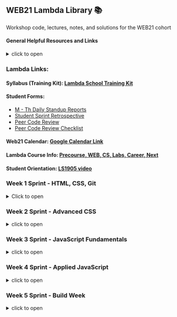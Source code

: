 ## WEB21 Lambda Library 📚

Workshop code, lectures, notes, and solutions for the WEB21 cohort

#### General Helpful Resources and Links

<details><summary>click to open</summary>

Technical
- [CodePen](https://codepen.io/)
- [repl.it](https://repl.it)
- [JS Fiddle](https://jsfiddle.net/)
- [JSBin](http://jsbin.com/)
- [OneTab-Tab Manager - Chrome Extension](https://chrome.google.com/webstore/detail/onetab/chphlpgkkbolifaimnlloiipkdnihall?hl=en)
- [How To Install VSCode Extensions](https://www.youtube.com/watch?v=PmdbndOoKq4)
- [Emmet autofill in VSCode](https://code.visualstudio.com/docs/editor/emmet)
- [ESLint | Code spell-checker](http://www.jslint.com/help.html)
- [Prettier | Code Formatter](https://prettier.io/)
- [VSCode shortcuts](https://code.visualstudio.com/shortcuts/keyboard-shortcuts-windows.pdf)
- [Rubber Duck Debugging](https://rubberduckdebugging.com/)
- [DevDocs](https://devdocs.io/)
- [GitHub BitBucket HTML Preview](https://htmlpreview.github.io/)

Personal Development
- [The Pomodoro Technique®](https://francescocirillo.com/pages/pomodoro-technique)
- [How to be great at asking coding questions](https://medium.com/@gordon_zhu/how-to-be-great-at-asking-questions-e37be04d0603)
- [How to ask good questions as a developer](https://dev.to/frontendmentor/how-to-ask-good-questions-as-a-developer-51j5)
- [Good Engineering practices while working solo](https://blog.bitsrc.io/good-engineering-practices-while-working-solo-ad872e727af4)
- [Procrastination fears](https://zenhabits.net/procrastination-fears/)
- [Suicide Prevention Online Chat](http://chat.suicidepreventionlifeline.org/GetHelp/LifelineChat.aspx)
- [Post bootcamp job search story](https://www.freecodecamp.org/news/5-key-learnings-from-the-post-bootcamp-job-search-9a07468d2331/)
- [podcast | tricky conversation tone](https://www.askamanager.org/2018/04/what-your-tone-should-sound-like-in-tricky-work-conversations.html)
- [podcast | tone as a boss](https://www.askamanager.org/2018/07/what-should-your-tone-sound-like-when-youre-the-boss.html)

Job Search and Interviewing
- [CtCI-6th-Edition-JavaScript: Cracking the Coding Interview 6th Ed.](https://github.com/careercup/CtCI-6th-Edition-JavaScript)
- [remote.co | Remote Jobs](https://remote.co/remote-jobs/)
- [angelList | Tech & Startup Jobs](https://angel.co/jobs)
- [FlexJobs | Remote and Flexible Jobs](https://www.flexjobs.com/)

</details>


### Lambda Links:

#### Syllabus (Training Kit): [Lambda School Training Kit](https://learn.lambdaschool.com/)

#### Student Forms:
- [M - Th Daily Standup Reports](https://airtable.com/shr8ZYuNjevMLRsxI)
- [Student Sprint Retrospective](https://airtable.com/shruSVU97eR6CHE5A)
- [Peer Code Review](https://airtable.com/shrVBzrhkcT6GqExr)
- [Peer Code Review Checklist](https://github.com/LambdaSchool/Peer-Code-Review-Checklist)

#### Web21 Calendar: [Google Calendar Link](https://calendar.google.com/calendar/r?cid=bGFtYmRhc2Nob29sLmNvbV9zOWthNm9wMnU2cG43ZzkwNHNoNjJucTVza0Bncm91cC5jYWxlbmRhci5nb29nbGUuY29t)

#### Lambda Course Info: [Precourse, WEB, CS, Labs, Career, Next](https://learn.lambdaschool.com/course/cs-fsw)

#### Student Orientation: [LS1905 video](https://youtu.be/i2FlKBBZtS0)





### Week 1 Sprint - HTML, CSS, Git

<details><summary>Click to open</summary>

#### Day 1 (Tue May 28): User Interface 1 & 2

##### Training Kit Weekly Sprint Overview: [Intro to UI & Git](https://learn.lambdaschool.com/fsw/sprint/recfwzvi7qhma7xbg)
##### Training Kit Pre-Work: [User Interface 1](https://learn.lambdaschool.com/fsw/module/recl0IyzS2Vl89lZa/)
##### Training Kit Pre-Work: [User Interface 2](https://learn.lambdaschool.com/fsw/module/recGvXyWT6AvGtMHR/)

Topic | Lecture | Code
------|---------|-------------
UI 1 & 2 | [🎥][UI 1&2L] | -

Utilities
* [Codepen](https://codepen.io/)
* [Repl.it](http://repl.it/)
* [PerfectPixel - Chrome Extension][PerfectPixel]
- [Git/Github Flow cheatsheet - Google Docs](https://docs.google.com/document/d/13qS0FImmfZ7rIAGHnu1_7R1Z8GiCrATAXTbgfw4x8XA/edit)

Helpful Resources & Links
* HTML:
  * [📖 HTML Basics](https://developer.mozilla.org/en-US/docs/Learn/Getting_started_with_the_web/HTML_basics)
  * [📓 SEMrush.com - How to Use Semantic HTML5](https://www.semrush.com/blog/semantic-html5-guide/)
  * [📓 Semantic HTML Tutorial | HTML & CSS Is Hard](https://internetingishard.com/html-and-css/semantic-html/)
  * [🎨 A Single Div](https://a.singlediv.com/)
  * [📘 The W3C Markup Validation Service](https://validator.w3.org/)

* CSS:
  * [📖 CSS Basics](https://developer.mozilla.org/en-US/docs/Learn/Getting_started_with_the_web/CSS_basics)
  * [🍽 CSS Diner - Where we feast on CSS Selectors!](https://flukeout.github.io/)
  * [🐠 SpeciFISHity (CSS Specificity)](http://www.standardista.com/css3/css-specificity/)
  * [CSS Tools: Reset CSS](https://meyerweb.com/eric/tools/css/reset/)
  * [📌 Color Picker online | hex Color Picker | html Color Picker](https://imagecolorpicker.com/)
  * [📌 OSX Color Picker](https://support.apple.com/guide/digital-color-meter/welcome/mac)
  * [📘 The W3C CSS Validation Service](https://jigsaw.w3.org/css-validator/)
  * [📝 WhatFont - Chrome Extension](https://chrome.google.com/webstore/detail/whatfont/jabopobgcpjmedljpbcaablpmlmfcogm?hl=en)

[UI 1&2L]: https://youtu.be/qWe8gXvC8KU
[PerfectPixel]: https://chrome.google.com/webstore/detail/perfectpixel-by-welldonec/dkaagdgjmgdmbnecmcefdhjekcoceebi?hl=en


#### Day 2 (Wed May 29): User Interface 3

##### Training Kit Pre-Work: [User Interface 3](https://learn.lambdaschool.com/fsw/module/recaVbBZhh8BTyMdM/)

Topic | Lecture | Code
------|---------| -----
UI 3 | [🎥][UI3L] | [⚙️][UI3C]

Helpful Resources & Links
* CSS flexbox:
  * [📖 Guide to Flexbox](https://css-tricks.com/snippets/css/a-guide-to-flexbox/)
  * [🐸 Flexbox Froggy](https://flexboxfroggy.com/)
  * [☢️ Flexbox Zombies](https://flexboxzombies.com/p/flexbox-zombies)
  * [🛡️ Flexbox Defense](http://www.flexboxdefense.com/)
  * [🦆 Quackit-Flexbox Examples](https://www.quackit.com/css/flexbox/examples/flexbox_website_layout_examples.cfm)
  * [👱🏻 Flexbox - Wes Bos free 20 video series](https://flexbox.io/)
  * [💪 FLEX: A simple visual cheatsheet for flexbox](http://flexbox.malven.co/)

* CSS Grid:
  * [🥕 Grid Garden](https://cssgridgarden.com/)
  * [🌸 CSS Zen Garden](http://csszengarden.com/)
  * [🐞 Grid Critters](http://www.gridcritters.com/)
  * [CSS Grid Layout Crash Course](https://www.youtube.com/watch?v=jV8B24rSN5o)
  * [👱🏻 CSS Grid - Wes Bos free video series](https://cssgrid.io/)
  * [CSS Grid mockup](https://cssgrid-generator.netlify.com/)

[UI3L]: https://youtu.be/sKpqyf1p5DY
[UI3C]:https://codepen.io/justsml/pen/LoJoVq?editors=0100


#### Day 3 (Thu May 30): Git for Web Development

##### Training Kit Pre-Work: [Git for Web Dev](https://learn.lambdaschool.com/fsw/module/recudrqsgpwcepcms)

Topic | Lecture | Code
------|---------|-----------
Git for WD | [🎥][GitL] | -

Utilities
* [🐙 Octotree - Chrome Extension][octotree]

Helpful Resource Links
* Git/GitHub:
  * [Git - Download](https://git-scm.com/download/)
  * [Learn Git Branching](https://learngitbranching.js.org/)
  * [🐙 Github/Git Cheatsheet](https://github.github.com/training-kit/downloads/github-git-cheat-sheet.pdf)
  * [Git Cheat Sheet](https://www.git-tower.com/blog/git-cheat-sheet)
  * [A list of GUIs](https://git-scm.com/downloads/guis)
  * [🌳 Sourcetree | Free Git GUI for Mac and Windows](https://www.sourcetreeapp.com/)
  * [Atlassian | Git tutorials, workflows and commands](https://www.atlassian.com/git)
  * [🐙 GitHub | Caching your GitHub password in Git](https://help.github.com/en/articles/caching-your-github-password-in-git)
  * [🐙 GitHub | Connecting to GitHub with SSH](https://help.github.com/en/articles/connecting-to-github-with-ssh)
  * [YouTube | How To Setup SSH for GitHub](https://www.youtube.com/watch?v=3aKda-oXWc8)
  * [💩 Oh, shit, git!](https://ohshitgit.com/)
  * [Learn git concepts, not commands](https://dev.to/unseenwizzard/learn-git-concepts-not-commands-4gjc)
* Terminal/Command Line:
  * [🎓 Command Line 101](https://www.git-tower.com/learn/git/ebook/en/command-line/appendix/command-line-101)
  * [Command Line Cheat Sheet](https://www.git-tower.com/blog/command-line-cheat-sheet/)
  * [Oh-My-ZSH cheatsheet](https://github.com/robbyrussell/oh-my-zsh/wiki/Cheatsheet)
  * [Emmet Cheat Sheet](https://docs.emmet.io/cheat-sheet/)

[GitL]: https://youtu.be/qWe8gXvC8KU
[octotree]: https://chrome.google.com/webstore/detail/octotree/bkhaagjahfmjljalopjnoealnfndnagc?hl=en-US


#### Day 4 (Fri May 31): Sprint Challenge - CSS, Flexbox

##### Career Development: [LS1905 2nd Orientation](https://youtu.be/upvCDyefikE)

</details>




### Week 2 Sprint - Advanced CSS

<details><summary>click to open</summary>

##### Training Kit Weekly Sprint Overview: [Advanced CSS](https://learn.lambdaschool.com/fsw/sprint/recixiqgpgmdj81ms)
##### Training Kit Career Development: [Intro to Careers and the Tech Landscape](https://learn.lambdaschool.com/cd/sprint/recFsbIJCXzTlWydm)
##### Career Development Lecture: [Intro to Careers and the Tech Field](https://youtu.be/jX5f-yygH9k)
##### Training Kit Pre-Work: [Responsive Design 1](https://learn.lambdaschool.com/fsw/module/recudrqsgpwcepcms)

#### Day 5 (Mon Jun 3): Responsive Design 1

Topic | Lecture | Code | Slido | Solution
------|---------|------|-------|--------
RD 1 | [🎥][RD1L] | [⚙️][RD1C] | [📊][RD1S]| [🔐][RD1sol]

Helpful Resource Links
* [Xcode phone simulator](https://itunes.apple.com/us/app/xcode/id497799835?mt=12)
* [Blisk - Windows phone simulator](https://blisk.io/)
* [Window Resizer - Chrome Extension](https://chrome.google.com/webstore/detail/window-resizer/kkelicaakdanhinjdeammmilcgefonfh?hl=en)
* [Window Resizer – 🦊 Firefox Extension](https://addons.mozilla.org/en-US/firefox/addon/window-resizer-webextension/?src=search)
* [PerfectPixel – 🦊 Firefox Extension](https://addons.mozilla.org/en-US/firefox/addon/perfectpixel/?src=search)
* [Media Genesis | Popular Screen Resolutions](https://mediag.com/blog/popular-screen-resolutions-designing-for-all/)
* [Responsive Web Design - Learn to Code Advanced HTML & CSS](https://learn.shayhowe.com/advanced-html-css/responsive-web-design/)
* [Design Principles](https://webfieldmanual.com/design.html)

[RD1L]:https://youtu.be/K0JLBvHS4QU
[RD1C]:https://codepen.io/lambdaschool/pen/MdLdZb?editors=1100
[RD1S]:https://app.sli.do/event/xh7ivch8
[RD1sol]:https://codepen.io/lambdaschool/pen/84e04cc06a5d40b5398e8b6bcf0ce168



#### Day 6 (Tue Jun 4): Responsive Design 2

##### Training Kit Pre-work: [Responsive Design 2](https://learn.lambdaschool.com/fsw/module/rece3iqptdxavi0dw)

Topic | Lecture | Code | Slido
------|---------|------|-------
RD 1 | [🎥][RD2L] | [⚙️][RD2C] | [📊][RD2S]

Helpful Resource Links
* [📐 Font sizing with rem - Snook.ca](https://snook.ca/archives/html_and_css/font-size-with-rem)
* [📐 Guide: EM vs REM vs PX. Which should you use?](https://engageinteractive.co.uk/blog/em-vs-rem-vs-px)
* [📐 CSS Font Sizing: Pixels vs Em vs Rem vs Percent vs Viewport Units][CSS Font Sizing]
* [📱 Rethinking the Mobile Web by Yiibu](https://www.slideshare.net/bryanrieger/rethinking-the-mobile-web-by-yiibu/)
* [HTML5 UP! Responsive HTML5 and CSS3 Site Templates](https://html5up.net/)
* [Responsive CSS Flexbox Designs](https://webdevtrick.com/responsive-css-flexbox/)
* [🖼 Unsplash | Free Stock Images](https://unsplash.com/)
* [🖼 Pexels | Free stock photos](https://www.pexels.com/)
* [🖼 Barnimages | Free Stock Photos](https://barnimages.com/)
* [🎨 Paletton | Color Scheme Designer](http://paletton.com/)
* [FontAwesome | Icon gallery](https://fontawesome.com/icons?d=gallery)
* [🐙 GitHub Pages | Host a site directly from your repo](https://pages.github.com/)
* [GSAP, the standard for JavaScript HTML5 animation | GreenSock](https://greensock.com/)
* [Netlify: All-in-one platform for automating modern web projects.](https://netlify.com/)

[RD2L]:https://youtu.be/lICEmlVEFxk
[RD2C]:https://codepen.io/justsml/pen/joJjXm?editors=1100
[RD2S]:https://app.sli.do/event/rabelpjr
[CSS Font Sizing]:https://medium.com/@madhum86/css-font-sizing-pixels-vs-em-vs-rem-vs-percent-vs-viewport-units-b1485716afe7

#### Day 7 (Wed Jun 5): Preprocessing 1

##### Training Kit Pre-Work: [Preprocessing 1](https://learn.lambdaschool.com/fsw/module/reculyBhIYkuoBRqh/)

Topic | Lecture | Code
------|---------|------
PP1 | [🎥][PP1L] | [⚙️][PP1C]

Helpful Resource Links
* [Getting Started with LESS.js](http://lesscss.org/)
* [🔍 Color Identifier](http://chir.ag/projects/name-that-color)
* [ColorPick | Chrome Ext](https://chrome.google.com/webstore/detail/colorpick-eyedropper/ohcpnigalekghcmgcdcenkpelffpdolg?hl=en)
* [🖍 ColorSpace | CSS Gradient Color Generator](https://mycolor.space/gradient?ori=to+right+top&hex=%23099FD4&hex2=%23D012EB&sub=1)
* [😎 Coolers | color scheme generator](https://coolors.co/)
* [🤖 AI color palette generator](http://colormind.io/)
* [🎨 Adobe | Color Wheel](https://color.adobe.com/create/color-wheel/)
* [10 LESS CSS Examples you should steal](https://mayvendev.com/blog/10-less-css-examples-you-should-steal-for-your-projects)

[PP1L]:https://youtu.be/VNvtgU0YJfU
[PP1C]:https://codepen.io/justsml/pen/qGGBdP


#### Day 8 (Thur Jun 6): Preprocessing 2

##### Training Kit Pre-Work: [Preprocessing 2] (https://learn.lambdaschool.com/fsw/module/rec1hRu3bO6L0uxn2/)

Topic | Lecture | slido | Code
------|---------|-------|-----
PP2 | [🎥][PP2C] | [📊][PP2S] | [⚙️][PP2C]

Helpful Resource Links
* [CSS Tricks | Useful CSS3 LESS Mixins](https://css-tricks.com/snippets/css/useful-css3-less-mixins/)
* [📚 LESS Function Library](http://lesscss.org/functions/)
* [MDN | CSS Overflow](https://developer.mozilla.org/en-US/docs/Web/CSS/overflow)
* [less-watch-compiler source code](https://github.com/jonycheung/deadsimple-less-watch-compiler)

[PP2L]:https://youtu.be/edR6WhgRZ90
[pp2S]:https://app.sli.do/event/37bipwye
[PP2C]:https://codepen.io/justsml/pen/YbozVa


#### Day 9 (Fri Jun 7): Sprint Challenge - Media Queries, pre-processors

</details>






### Week 3 Sprint - JavaScript Fundamentals

<details><summary>click to open</summary>

#### Day 10 (Mon Jun 10): JavaScript 1

##### Training Kit Weekly Sprint Overview: [JavaScript Fundamentals](https://learn.lambdaschool.com/fsw/sprint/recclZwJxMU8kUngT)

##### Career Development: [Team Dynamics and Feedback](https://youtu.be/qJ1OYfsBri4)

##### Training Kit Pre-Work: [JavaScript 1](https://learn.lambdaschool.com/fsw/module/recCT3KJYTIRYwQMh/)

Topic | Lecture | Slido | Guided Project
------|---------|-------|--------------
JS 1 | [🎥][JS1L] | [📊][JS1S] [⚙️][JS1C]

Solutions | Code
----------|------
Objects   | [🔐](https://codepen.io/lambdaschool/pen/cf6f87c54714773bb313da58f696197f?editors=0010)
Arrays    | [🔐](https://codepen.io/lambdaschool/pen/62df2a0d481e9a045ae5c012ff44efab?editors=0010)
ES6 Function | [🔐](https://codepen.io/lambdaschool/pen/ddfe8ceb27e5ec57eecebef59d239dcf?editors=0010)

Helpful Resource Links
* [var, let or const?](https://hackernoon.com/js-var-let-or-const-67e51dbb716f)
* [Code Runner for VSCode](https://marketplace.visualstudio.com/items?itemName=formulahendry.code-runner)
* [🍐 Article on Pair Programming](https://hackernoon.com/a-pair-is-better-than-one-e9d4514add9f)
* [JS Built-in Functions](https://www.tutorialspoint.com/javascript/javascript_builtin_functions.htm)
* [➡️ When not to use arrow funcs](https://wesbos.com/arrow-function-no-no/)

[JS1L]:https://youtu.be/idRFLPnQ7QU
[JS1S]:https://app.sli.do/event/k7cycfcl
[JS1C]:https://repl.it/@justsml/Web21-JS-Is-Magic

#### Day 11 (Tues Jun 11): JavaScript 2

##### Training Kit Pre-Work: [JavaScript 2](https://learn.lambdaschool.com/fsw/module/rec1oaBmEoSilO2yf/)

Topic | Lecture | slido | Code | Guided Project
------|---------|-------|------|---------------
JS 2  | [🎥][JS2L] | [📊][JS2S] | [⚙️][JS2C] | [⚙️][JS2P]

Solutions | Code
----------|------
Callbacks | [🔐](https://codepen.io/lambdaschool/pen/49562e7cfe889123d48be0351d225b5f)
Array Methods | [🔐](https://codepen.io/lambdaschool/pen/4619a4477cefcbf288b1534eafd3bd3b)
Closures  | [🔐](https://codepen.io/lambdaschool/pen/be333bfa58bc5118241c5d6f18fffc8b?editors=0010)

Helpful Resource Links
* [👟 Code Runner - VSCode Extension](https://marketplace.visualstudio.com/items?itemName=formulahendry.code-runner)
* [Traversy Media | HoF & Arrays](https://www.youtube.com/watch?v=rRgD1yVwIvE&t=1025s)
* [Useful Docs for Front-End Devs](https://link.medium.com/V6mnJQ2WqX)
* [Techsith | Closure Tutorial](https://www.youtube.com/watch?v=71AtaJpJHw0)
* [Techsith | Callbacks Tutorial](https://www.youtube.com/watch?v=pTbSfCT42_M&amp;t=138s)
* [FCC | map method to extract data from an array](https://learn.freecodecamp.org/javascript-algorithms-and-data-structures/functional-programming/use-the-map-method-to-extract-data-from-an-array)
* [Build Array Methods from Scratch](https://scotch.io/tutorials/coding-exercise-build-javascript-array-methods-from-scratch)
* [Callback Examples by Lambda Student](https://repl.it/@sdoylelambda/Callback-Cheat-Sheet)
* [💛 MPJ | Closures](https://youtu.be/CQqwU2Ixu-U)
* [🏊‍ Deep Dive on Closure](https://medium.com/dailyjs/i-never-understood-javascript-closures-9663703368e8)
* [🚂 Coding Train Closures walkthrough](https://youtu.be/-jysK0nlz7A)
* [Simple Closures](http://javascriptissexy.com/understand-javascript-closures-with-ease/)
* [FCC | Article on Closures](https://medium.freecodecamp.org/lets-learn-javascript-closures-66feb44f6a44)
* [FCC | Functional Programming](https://learn.freecodecamp.org/javascript-algorithms-and-data-structures/functional-programming/use-the-map-method-to-extract-data-from-an-array)
* [FCC | OOP & Closures](https://learn.freecodecamp.org/javascript-algorithms-and-data-structures/object-oriented-programming/use-closure-to-protect-properties-within-an-object-from-being-modified-externally/)
* [MDN | JS OOP for beginners](https://developer.mozilla.org/en-US/docs/Learn/JavaScript/Objects/Object-oriented_JS)

[JS2L]:https://youtu.be/LgZmnDVVTCg
[JS2S]:https://app.sli.do/event/lkhfoqwf
[JS2C]:https://repl.it/@justsml/Web21-Callbacks
[JS2P]:https://repl.it/@justsml/Web21-JS-II

#### Day 12 (Wed Jun 12): JavaScript 3

##### Training Kit Pre-Work: [JavaScript 3](https://learn.lambdaschool.com/fsw/module/rec0AWuNLezbpit7m/)

Topic | Lecture | Guided Project | Breakout Code
------|---------|----------------|-------------
JS3   | [🎥][JS3L] | [⚙️][JS3C] | [⚙️][JS3B]

Helpful Resource Links
* [🐶 Tyler McGuiness | WTF is 'this'](https://youtu.be/zE9iro4r918)
* [The Net Ninja | Prototype](https://www.youtube.com/watch?v=Fsp42zUNJYU)
* [📑 JS Cheat Sheet](https://websitesetup.org/javascript-cheat-sheet/)
* [🚂 The Coding Train | Prototypes in JS 2017](https://www.youtube.com/watch?v=hS_WqkyUah8&amp=&t=502s)
* [🚂 The Coding Train | Prototype Inheritance 2019](https://www.youtube.com/watch?v=CpmE5twq1h0)
* [Udemy | Web Dev Course](https://www.udemy.com/complete-web-development-course/learn/lecture/3920874?start=0#overview)
* [Mock data generator](https://mockaroo.com/)
* [8 Must-know JS Array Methods](https://www.youtube.com/watch?v=R8rmfD9Y5-c)

[JS3L]:https://youtu.be/2mUtMw-tR6M
[JS3C]:https://repl.it/@justsml/Web21-JS-III
[JS3B]:https://repl.it/@justsml/Practice-Explicit-binding


#### Day 13 (Thu Jun 13): JavaScript 4

##### Training Kit Pre-Work: [JavaScript 4](https://learn.lambdaschool.com/fsw/module/recyS588eOvVUKAMc/)

Topic | Lecture | Slido | Guided Project | Breakout Challenge | Breakout Solution
------|---------|-------|----------------|--------------------|-----------
JS 4  | [🎥][JS4L]|[📊][JS4S]|[⚙️][JS4P] | [⚙️][JS4C] | [🔐][JS4CS]

Solution | Code
---------|-----
Classes  | [🔐](https://codepen.io/lambdaschool/pen/9fb304ca3c9270824be8e9f2d20998dc?editors=0012)


Helpful Resource Links
* [Traversy Media | OOP Crash course](https://youtu.be/vDJpGenyHaA)
* [💛MPJ/Fun Fun Function | Object Creation](https://www.youtube.com/playlist?list=PL0zVEGEvSaeHBZFy6Q8731rcwk0Gtuxub)
* [💛MPJ/Fun Fun Function | Compostion over Inheritance](https://www.youtube.com/watch?v=wfMtDGfHWpA)
* [JS Fundamentals Study Guide by Lambda PM](https://codepen.io/x-zen/pen/PrPKLQ)
* [Code Step-through Visualizer](http://pythontutor.com/)
* [snapshot drawing tool](http://snappy-app.com/)

[JS4L]:https://youtu.be/OQE8iimr8CQ
[JS4S]:https://app.sli.do/event/isnvtpyv
[JS4P]:https://repl.it/@justsml/Web21-JS-IV
[JS4C]:https://repl.it/@justsml/Web21-JS-IV-Breakout-Challenge
[JS4CS]:https://repl.it/@kristinbarr/Web21-JS-IV-Breakout-Challenge

#### Day 14 (Fri Jun 14): Sprint Challenge - JavaScript Fundamentals


  </details>







### Week 4 Sprint - Applied JavaScript

<details><summary>click to open</summary>

#### Day 15 (Mon Jun 17): DOM 1

##### Career Development: [Financial Planning, Offers, and Negotiations](https://youtu.be/L-UX0pkVuVc)

Helpful Career Development Links:
* [Money Budgeting blog](https://www.mrmoneymustache.com/)
* [Budgeting Spreadsheet](https://docs.google.com/spreadsheets/d/1Avpn9zSrcvMbWCr7FomzHRuPHGAOTnc3tZ_x7nwNb2c/edit?usp=sharing)
* [You need a budget](https://www.youneedabudget.com/)
* [Simple | Online Banking With Built-In Budgeting & Saving Tools](https://www.simple.com/)

##### Training Kit Weekly Sprint Overview: [Applied JS](https://learn.lambdaschool.com/fsw/sprint/recPSZMPrmESUYo2C)

##### Training Kit Pre-Work: [DOM 1](https://learn.lambdaschool.com/fsw/module/rectn5PUU5ubcQkPu/)

Topic | Lecture | Slido | Guided Project
------|---------|-------|--------------
DOM 1 | [🎥][DOM1L] | [📊][DOM1S]| [⚙️][DOM1C]

Helpful Resource Links:
* [Live DOM viewer](https://software.hixie.ch/utilities/js/live-dom-viewer/)
* [Eloquent JS - DOM](https://eloquentjavascript.net/14_dom.html)
* [MDN | 'document' docs](https://developer.mozilla.org/en-US/docs/Web/API/Document)
* [MDN | DOM](https://developer.mozilla.org/en-US/docs/Web/API/Document_Object_Model)
* [MDN | NodeList](https://developer.mozilla.org/en-US/docs/Web/API/NodeList)
* [MDN | Node.textContent](https://developer.mozilla.org/en/docs/Web/API/Node/textContent)

[DOM1L]:h
[DOM1S]:https://app.sli.do/event/bphrdakg
[DOM1C]:https://codepen.io/justsml/pen/BgzNMV


#### Day 16 (Tues Jun 18): DOM 2

##### Training Kit Pre-Work: [DOM 2](https://learn.lambdaschool.com/fsw/module/recJWv3RIfa4NFXbn/)

Topic | Lecture | Code
------|---------|------
DOM 2 | [🎥][DOM2L] | [⚙️][DOM2C]

Helpful Resource Links
*

[DOM2L]:h
[DOM2C]:h



#### Day 17 (Wed Jun 19): Components 1

##### Training Kit Pre-Work: [Components 1](https://learn.lambdaschool.com/fsw/module/rec847sNXZX9CVDNl/)

Topic | Lecture | Code
------|---------|------
Components 1   | [🎥][COM1L] | [⚙️][COM1C]

Helpful Resource Links
*

[COM1L]:h
[COM1C]:h



#### Day 18 (Thu Jun 20): Components 2

##### Training Kit Pre-Work: [Components 2](https://learn.lambdaschool.com/fsw/module/recd6kDKS6eMapSRq/)

Topic | Lecture | Code
------|---------|------
Components 2 | [🎥][COM2L] | [⚙️][COM2C]

Helpful Resource Links
*

[COM2L]:h
[COM2C]:h



#### Day 19 (Fri Jun 21): Sprint Challenge - Applied JavaScript


  </details>






### Week 5 Sprint - Build Week

<details><summary>click to open</summary>

#### TBA!


  </details>

